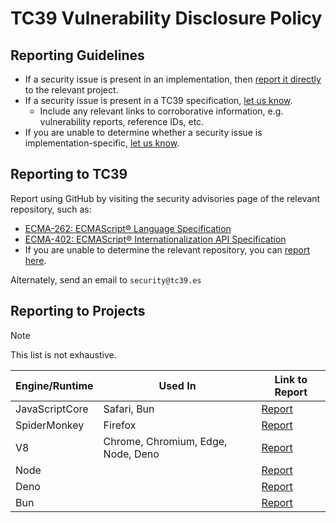 # TC39 Vulnerability Disclosure Policy

## Reporting Guidelines

- If a security issue is present in an implementation, then [report it directly](#reporting-to-projects) to the relevant project.
- If a security issue is present in a TC39 specification, [let us know](#reporting-to-tc39).
  - Include any relevant links to corroborative information, e.g. vulnerability reports, reference IDs, etc.
- If you are unable to determine whether a security issue is implementation-specific, [let us know](#reporting-to-tc39).

## Reporting to TC39

Report using GitHub by visiting the security advisories page of the relevant repository, such as:

- [ECMA-262: ECMAScript® Language Specification](https://github.com/tc39/ecma262/security/advisories)
- [ECMA-402: ECMAScript® Internationalization API Specification](https://github.com/tc39/ecma402/security/advisories)
- If you are unable to determine the relevant repository, you can [report here](https://github.com/tc39/.github/security/advisories).

Alternately, send an email to `security@tc39.es`

## Reporting to Projects

> [!NOTE]
> This list is not exhaustive.

| Engine/Runtime | Used In                            | Link to Report                                             |
| -------------- | ---------------------------------- | ---------------------------------------------------------- |
| JavaScriptCore | Safari, Bun                        | [Report](https://webkit.org/security-policy/)              |
| SpiderMonkey   | Firefox                            | [Report](https://www.mozilla.org/security/)                |
| V8             | Chrome, Chromium, Edge, Node, Deno | [Report](https://v8.dev/docs/security-bugs)                |
| Node           |                                    | [Report](https://nodejs.dev/en/about/security/)            |
| Deno           |                                    | [Report](https://github.com/denoland/deno/security/policy) |
| Bun            |                                    | [Report](https://github.com/oven-sh/bun/security/policy)   |

